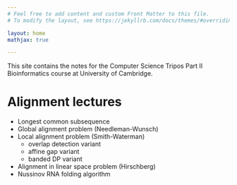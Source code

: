 ```yaml
---
# Feel free to add content and custom Front Matter to this file.
# To modify the layout, see https://jekyllrb.com/docs/themes/#overriding-theme-defaults

layout: home
mathjax: true

---
```


This site contains the notes for the Computer Science Tripos Part II Bioinformatics course at University of Cambridge.

# Alignment lectures

* Longest common subsequence
* Global alignment problem (Needleman-Wunsch)
* Local alignment problem (Smith-Waterman)
  * overlap detection variant
  * affine gap variant
  * banded DP variant
* Alignment in linear space problem (Hirschberg)
* Nussinov RNA folding algorithm


